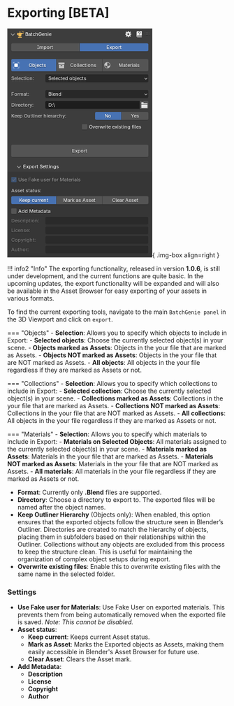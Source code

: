 # Exporting [BETA]

![Export Panel](images/export_panel.gif){ .img-box align=right }


!!! info2 "Info"
    The exporting functionality, released in version **1.0.6**, is still under development, and the current functions are quite basic. In the upcoming updates, the export functionality will be expanded and will also be available in the Asset Browser for easy exporting of your assets in various formats.

To find the current exporting tools, navigate to the main `BatchGenie panel` in the 3D Viewport and click on  `export`.

=== "Objects"
    - **Selection**: Allows you to specify which objects to include in Export:
        - **Selected objects**: Choose the currently selected object(s) in your scene.
        - **Objects marked as Assets**: Objects in the your file that are marked as Assets.
        - **Objects NOT marked as Assets**: Objects in the your file that are NOT marked as Assets.
        - **All objects**: All objects in the your file regardless if they are marked as Assets or not.

=== "Collections"
    - **Selection**: Allows you to specify which collections to include in Export:
        - **Selected collection**: Choose the currently selected object(s) in your scene.
        - **Collections marked as Assets**: Collections in the your file that are marked as Assets.
        - **Collections NOT marked as Assets**: Collections in the your file that are NOT marked as Assets.
        - **All collections**: All objects in the your file regardless if they are marked as Assets or not.

=== "Materials"
    - **Selection**: Allows you to specify which materials to include in Export:
        - **Materials on Selected Objects**: All materials assigned to the currently selected object(s) in your scene.
        - **Materials marked as Assets**: Materials in the your file that are marked as Assets.
        - **Materials NOT marked as Assets**: Materials in the your file that are NOT marked as Assets.
        - **All materials**: All materials in the your file regardless if they are marked as Assets or not.

- **Format**: Currently only **.Blend** files are supported.
- **Directory**: Choose a directory to export to. The exported files will be named after the object names.
- **Keep Outliner Hierarchy** (Objects only): When enabled, this option ensures that the exported objects follow the structure seen in Blender’s Outliner. Directories are created to match the hierarchy of objects, placing them in subfolders based on their relationships within the Outliner. Collections without any objects are excluded from this process to keep the structure clean. This is useful for maintaining the organization of complex object setups during export.
- **Overwrite existing files**: Enable this to overwrite existing files with the same name in the selected folder.


### Settings

- **Use Fake user for Materials**: Use Fake User on exported materials. This prevents them from being automatically removed when the exported file is saved. *Note: This cannot be disabled.*
- **Asset status**:
    - **Keep current**: Keeps current Asset status.
    - **Mark as Asset**: Marks the Exported objects as Assets, making them easily accessible in Blender's Asset Browser for future use.
    - **Clear Asset**: Clears the Asset mark.
- **Add Metadata**:
    - **Description**
    - **License**
    - **Copyright**
    - **Author**